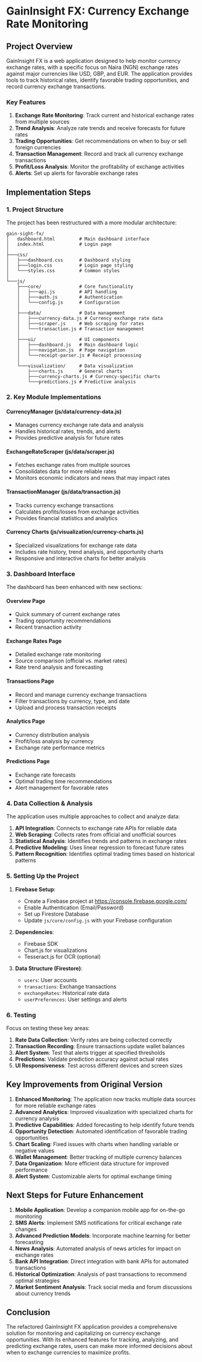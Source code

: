 # GainInsight FX: Currency Exchange Rate Monitoring

## Project Overview

GainInsight FX is a web application designed to help monitor currency exchange rates, with a specific focus on Naira (NGN) exchange rates against major currencies like USD, GBP, and EUR. The application provides tools to track historical rates, identify favorable trading opportunities, and record currency exchange transactions.

### Key Features

1. **Exchange Rate Monitoring**: Track current and historical exchange rates from multiple sources
2. **Trend Analysis**: Analyze rate trends and receive forecasts for future rates
3. **Trading Opportunities**: Get recommendations on when to buy or sell foreign currencies
4. **Transaction Management**: Record and track all currency exchange transactions
5. **Profit/Loss Analysis**: Monitor the profitability of exchange activities
6. **Alerts**: Set up alerts for favorable exchange rates

## Implementation Steps

### 1. Project Structure

The project has been restructured with a more modular architecture:

```
gain-sight-fx/
│   dashboard.html         # Main dashboard interface
│   index.html             # Login page
│
├───css/
│   ├───dashboard.css      # Dashboard styling
│   ├───login.css          # Login page styling
│   └───styles.css         # Common styles
│
└───js/
    ├───core/              # Core functionality
    │   ├───api.js         # API handling
    │   ├───auth.js        # Authentication
    │   └───config.js      # Configuration
    │
    ├───data/              # Data management
    │   ├───currency-data.js # Currency exchange rate data
    │   ├───scraper.js     # Web scraping for rates
    │   └───transaction.js # Transaction management
    │
    ├───ui/                # UI components
    │   ├───dashboard.js   # Main dashboard logic
    │   ├───navigation.js  # Page navigation
    │   └───receipt-parser.js # Receipt processing
    │
    └───visualization/     # Data visualization
        ├───charts.js      # General charts
        ├───currency-charts.js # Currency-specific charts
        └───predictions.js # Predictive analysis
```

### 2. Key Module Implementations

#### CurrencyManager (js/data/currency-data.js)

- Manages currency exchange rate data and analysis
- Handles historical rates, trends, and alerts
- Provides predictive analysis for future rates

#### ExchangeRateScraper (js/data/scraper.js)

- Fetches exchange rates from multiple sources
- Consolidates data for more reliable rates
- Monitors economic indicators and news that may impact rates

#### TransactionManager (js/data/transaction.js)

- Tracks currency exchange transactions
- Calculates profits/losses from exchange activities
- Provides financial statistics and analytics

#### Currency Charts (js/visualization/currency-charts.js)

- Specialized visualizations for exchange rate data
- Includes rate history, trend analysis, and opportunity charts
- Responsive and interactive charts for better analysis

### 3. Dashboard Interface

The dashboard has been enhanced with new sections:

#### Overview Page

- Quick summary of current exchange rates
- Trading opportunity recommendations
- Recent transaction activity

#### Exchange Rates Page

- Detailed exchange rate monitoring
- Source comparison (official vs. market rates)
- Rate trend analysis and forecasting

#### Transactions Page

- Record and manage currency exchange transactions
- Filter transactions by currency, type, and date
- Upload and process transaction receipts

#### Analytics Page

- Currency distribution analysis
- Profit/loss analysis by currency
- Exchange rate performance metrics

#### Predictions Page

- Exchange rate forecasts
- Optimal trading time recommendations
- Alert management for favorable rates

### 4. Data Collection & Analysis

The application uses multiple approaches to collect and analyze data:

1. **API Integration**: Connects to exchange rate APIs for reliable data
2. **Web Scraping**: Collects rates from official and unofficial sources
3. **Statistical Analysis**: Identifies trends and patterns in exchange rates
4. **Predictive Modeling**: Uses linear regression to forecast future rates
5. **Pattern Recognition**: Identifies optimal trading times based on historical patterns

### 5. Setting Up the Project

1. **Firebase Setup**:

   - Create a Firebase project at https://console.firebase.google.com/
   - Enable Authentication (Email/Password)
   - Set up Firestore Database
   - Update `js/core/config.js` with your Firebase configuration

2. **Dependencies**:

   - Firebase SDK
   - Chart.js for visualizations
   - Tesseract.js for OCR (optional)

3. **Data Structure (Firestore)**:
   - `users`: User accounts
   - `transactions`: Exchange transactions
   - `exchangeRates`: Historical rate data
   - `userPreferences`: User settings and alerts

### 6. Testing

Focus on testing these key areas:

1. **Rate Data Collection**: Verify rates are being collected correctly
2. **Transaction Recording**: Ensure transactions update wallet balances
3. **Alert System**: Test that alerts trigger at specified thresholds
4. **Predictions**: Validate prediction accuracy against actual rates
5. **UI Responsiveness**: Test across different devices and screen sizes

## Key Improvements from Original Version

1. **Enhanced Monitoring**: The application now tracks multiple data sources for more reliable exchange rates
2. **Advanced Analytics**: Improved visualization with specialized charts for currency analysis
3. **Predictive Capabilities**: Added forecasting to help identify future trends
4. **Opportunity Detection**: Automated identification of favorable trading opportunities
5. **Chart Scaling**: Fixed issues with charts when handling variable or negative values
6. **Wallet Management**: Better tracking of multiple currency balances
7. **Data Organization**: More efficient data structure for improved performance
8. **Alert System**: Customizable alerts for optimal exchange timing

## Next Steps for Future Enhancement

1. **Mobile Application**: Develop a companion mobile app for on-the-go monitoring
2. **SMS Alerts**: Implement SMS notifications for critical exchange rate changes
3. **Advanced Prediction Models**: Incorporate machine learning for better forecasting
4. **News Analysis**: Automated analysis of news articles for impact on exchange rates
5. **Bank API Integration**: Direct integration with bank APIs for automated transactions
6. **Historical Optimization**: Analysis of past transactions to recommend optimal strategies
7. **Market Sentiment Analysis**: Track social media and forum discussions about currency trends

## Conclusion

The refactored GainInsight FX application provides a comprehensive solution for monitoring and capitalizing on currency exchange opportunities. With its enhanced features for tracking, analyzing, and predicting exchange rates, users can make more informed decisions about when to exchange currencies to maximize profits.
